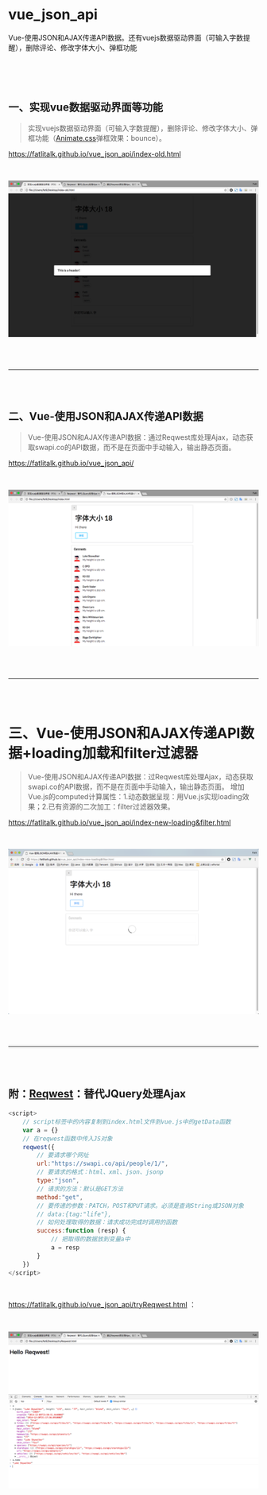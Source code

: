# vue_json_api
Vue-使用JSON和AJAX传递API数据。还有vuejs数据驱动界面（可输入字数提醒），删除评论、修改字体大小、弹框功能

<br>
<br>
<br>


## 一、实现vue数据驱动界面等功能

> 实现vuejs数据驱动界面（可输入字数提醒），删除评论、修改字体大小、弹框功能（[Animate.css](https://daneden.github.io/animate.css/)弹框效果：bounce）。

https://fatlitalk.github.io/vue_json_api/index-old.html

<br>

![实现vuejs数据驱动界面等功能](https://raw.githubusercontent.com/FatliTalk/vue_json_api/gh-pages/images/01.png)

<br>
<br>

---

<br>
<br>

## 二、Vue-使用JSON和AJAX传递API数据

> Vue-使用JSON和AJAX传递API数据：通过Reqwest库处理Ajax，动态获取swapi.co的API数据，而不是在页面中手动输入，输出静态页面。

https://fatlitalk.github.io/vue_json_api/

<br>

![Vue-使用JSON和AJAX传递API数据](https://raw.githubusercontent.com/FatliTalk/vue_json_api/gh-pages/images/03.png)

<br>
<br>

---

<br>
<br>


# 三、Vue-使用JSON和AJAX传递API数据+loading加载和filter过滤器

> Vue-使用JSON和AJAX传递API数据：过Reqwest库处理Ajax，动态获取swapi.co的API数据，而不是在页面中手动输入，输出静态页面。
> 增加Vue.js的computed计算属性：1.动态数据呈现：用Vue.js实现loading效果；2.已有资源的二次加工：filter过滤器效果。

https://fatlitalk.github.io/vue_json_api/index-new-loading&filter.html 

<br>

![Vue-使用JSON和AJAX传递API数据+loading&filter](https://github.com/FatliTalk/vue_json_api/blob/gh-pages/images/4-loading&filter.png?raw=true)

<br>
<br>

---

<br>
<br>

## 附：[Reqwest](https://github.com/ded/reqwest)：替代JQuery处理Ajax

```javascript
<script>
    // script标签中的内容复制到index.html文件到vue.js中的getData函数
    var a = {}
    // 在reqwest函数中传入JS对象
    reqwest({
        // 要请求哪个网址
        url:"https://swapi.co/api/people/1/",
        // 要请求的格式：html、xml、json、jsonp
        type:"json",
        // 请求的方法：默认是GET方法
        method:"get",
        // 要传递的参数：PATCH，POST和PUT请求。必须是查询String或JSON对象
        // data:{tag:"life"},
        // 如何处理取得的数据：请求成功完成时调用的函数
        success:function (resp) {
            // 把取得的数据放到变量a中
            a = resp
        }
    })
</script>
```

<br>

https://fatlitalk.github.io/vue_json_api/tryReqwest.html ：

<br>

![Reqwest：替代JQuery处理Ajax](https://raw.githubusercontent.com/FatliTalk/vue_json_api/gh-pages/images/02.png)

